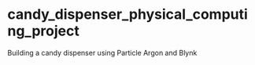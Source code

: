 # candy_dispenser_physical_computing_project
Building a candy dispenser using Particle Argon and Blynk
